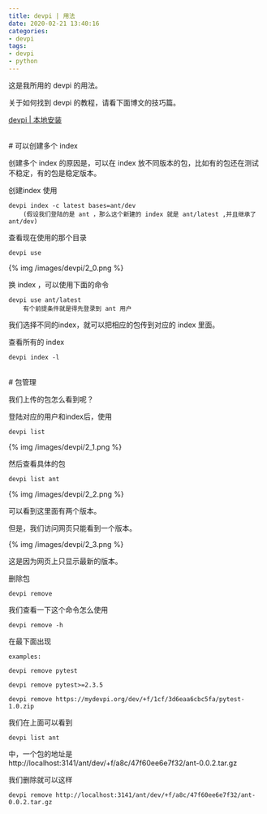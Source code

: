```yaml
---
title: devpi | 用法
date: 2020-02-21 13:40:16
categories:
- devpi
tags:
- devpi
- python
---
```

这是我所用的 devpi 的用法。

<!-- more -->

关于如何找到 devpi 的教程，请看下面博文的技巧篇。

[devpi | 本地安装](https://benpaodewoniu.github.io/2020/02/10/devpi0/)

<br/>
# 可以创建多个 index
<br/>

创建多个 index 的原因是，可以在 index 放不同版本的包，比如有的包还在测试不稳定，有的包是稳定版本。

创建index 使用

	devpi index -c latest bases=ant/dev
		(假设我们登陆的是 ant ，那么这个新建的 index 就是 ant/latest ,并且继承了 ant/dev)

查看现在使用的那个目录

	devpi use

{% img /images/devpi/2_0.png %}

换 index ，可以使用下面的命令

	devpi use ant/latest
		有个前提条件就是得先登录到 ant 用户

我们选择不同的index，就可以把相应的包传到对应的 index 里面。

查看所有的 index

	devpi index -l

<br/>
# 包管理
<br/>

我们上传的包怎么看到呢？

登陆对应的用户和index后，使用

	devpi list

{% img /images/devpi/2_1.png %}

然后查看具体的包

	devpi list ant

{% img /images/devpi/2_2.png %}

可以看到这里面有两个版本。

但是，我们访问网页只能看到一个版本。

{% img /images/devpi/2_3.png %}

这是因为网页上只显示最新的版本。

删除包

	devpi remove

我们查看一下这个命令怎么使用

	devpi remove -h

在最下面出现

	examples:

	devpi remove pytest

	devpi remove pytest>=2.3.5

	devpi remove https://mydevpi.org/dev/+f/1cf/3d6eaa6cbc5fa/pytest-1.0.zip

我们在上面可以看到 

	devpi list ant

中，一个包的地址是 http://localhost:3141/ant/dev/+f/a8c/47f60ee6e7f32/ant-0.0.2.tar.gz

我们删除就可以这样

	devpi remove http://localhost:3141/ant/dev/+f/a8c/47f60ee6e7f32/ant-0.0.2.tar.gz

